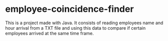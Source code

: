 # employee-coincidence-finder
This is a project made with Java. It consists of reading employees name and hour arrival from a TXT file and using this data to compare if certain employees arrived at the same time frame.
